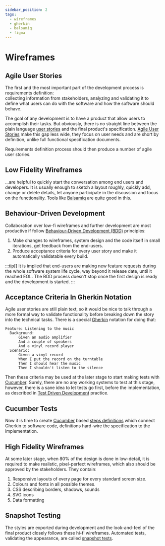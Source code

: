 ```yaml
---
sidebar_position: 2
tags:
  - wireframes
  - gherkin
  - balsamiq
  - figma
---
```


# Wireframes

## Agile User Stories

The first and the most important part of the development process is requirements definition:  
collecting information from stakeholders, analyzing and validating it to define what 
users can do with the software and how the software should behave. 

The goal of any development is to have a product that allow
users to accomplish their tasks. But obviously, there is no straight line between the plain
language [user stories](https://en.wikipedia.org/wiki/User_story) and the final product's specification. 
[Agile User Stories](https://www.atlassian.com/agile/project-management/user-stories#) make this gap
less wide, they focus on user needs and are short by definition, 
unlike full functional specification documents.

Requirements definition process should then produce a number of agile user stories.

## Low Fidelity Wireframes

...are helpful to quickly start the conversation among end users and developers. 
It is usually enough to sketch a layout roughly, quickly add, change or delete details, let anyone 
participate in the discussion and focus on the functionality. Tools like [Balsamiq](https://balsamiq.com/)
are quite good in this.

## Behaviour-Driven Development

Collaboration over low-fi wireframes and further development are most productive if follow 
[Behaviour-Driven Development (BDD)](https://cucumber.io/docs/bdd/) principles:
 
1. Make changes to wireframes, system design and the code itself in small iterations, get feedback from the end-users.
2. Produce acceptance criteria for every user story and make it automatically validatable every build.

:::tip[]
It is implied that end-users are making new feature requests during the whole software system life cycle,
way beyond it release date, until it reached EOL. The BDD process doesn't stop once the first design is ready
and the development is started.
:::

## Acceptance Criteria In Gherkin Notation

Agile user stories are still plain text, so it would be nice to talk through a more formal way to validate
functionality before breaking down the story into the technical tasks. There is a special 
[Gherkin](https://cucumber.io/docs/gherkin/reference#steps) notation for doing that:

````gherkin
Feature: Listening to the music
  Background: 
      Given an audio amplifier
      And a couple of speakers
      And a vinyl record player
  Scenario:  
      Given a vinyl record
      When I put the record on the turntable
      Then I should hear the music
      Then I shouldn't listen to the silence  
````
Then these criteria may be used at the later stage to start making tests with [Cucumber](https://cucumber.io/docs).
Surely, there are no any working systems to test at this stage, however, there is a sane idea to let tests go
first, before the implementation, as described in [Test Driven Development](https://cucumber.io/blog/bdd/intro-to-bdd-and-tdd/)
practice.

## Cucumber Tests

Now it is time to create
[Cucumber](https://cucumber.io/docs/cucumber/step-definitions) based
[steps definitions](https://cucumber.io/docs#what-are-step-definitions) which
connect Gherkin to software code, definitions hard-wire the specification
to the implementation.


## High Fidelity Wireframes

At some later stage, when 80% of the design is done in low-detail, it is required to make realistic, 
pixel-perfect wireframes, which also should be approved by the stakeholders. They contain:

1. Responsive layouts of every page for every standard screen size.
2. Colours and fonts in all possible themes.
3. CSS describing borders, shadows, sounds
4. SVG icons
5. Data formatting

## Snapshot Testing

The styles are exported during development and the look-and-feel of the final product closely follows these
hi-fi wireframes. Automated tests, validating the appearance, are called [snapshot tests](https://jestjs.io/docs/snapshot-testing).

